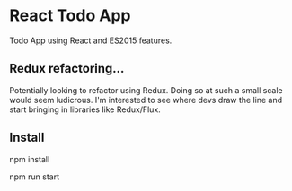 # React Todo App
Todo App using React and ES2015 features.

## Redux refactoring...
Potentially looking to refactor using Redux. Doing so at such a small scale would seem ludicrous.
I'm interested to see where devs draw the line and start bringing in libraries like Redux/Flux.

## Install
npm install 

npm run start
